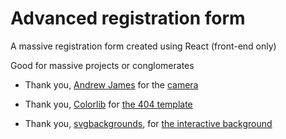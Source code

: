 # Advanced registration form

A massive registration form created using React (front-end only)

Good for massive projects or conglomerates

+ Thank you, [Andrew James](https://blog.logrocket.com/author/andrewjames/) for the [camera](https://blog.logrocket.com/responsive-camera-component-react-hooks/)

+ Thank you, [Colorlib](https://colorlib.com/) for [the 404 template](https://colorlib.com/etc/404/colorlib-error-404-12/)

+ Thank you, [svgbackgrounds](https://svgbackgrounds.com/), for [the interactive background](https://makebackground.io/bk/network/#)

